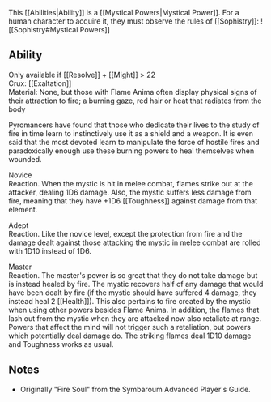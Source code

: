 This [[Abilities|Ability]] is a [[Mystical Powers|Mystical Power]]. For a human character to acquire it, they must observe the rules of [[Sophistry]]:
![[Sophistry#Mystical Powers]]
## Ability
Only available if [[Resolve]] + [[Might]] > 22<br>Crux: [[Exaltation]]<br>Material: None, but those with Flame Anima often display physical signs of their attraction to fire; a burning gaze, red hair or heat that radiates from the body

Pyromancers have found that those who dedicate their lives to the study of fire in time learn to instinctively use it as a shield and a weapon. It is even said that the most devoted learn to manipulate the force of hostile fires and paradoxically enough use these burning powers to heal themselves when wounded.

Novice<br>Reaction. When the mystic is hit in melee combat, flames strike out at the attacker, dealing 1D6 damage. Also, the mystic suffers less damage from fire, meaning that they have +1D6 [[Toughness]] against damage from that element.

Adept<br>Reaction. Like the novice level, except the protection from fire and the damage dealt against those attacking the mystic in melee combat are rolled with 1D10 instead of 1D6.

Master<br>Reaction. The master's power is so great that they do not take damage but is instead healed by fire. The mystic recovers half of any damage that would have been dealt by fire (if the mystic should have suffered 4 damage, they instead heal 2 [[Health]]). This also pertains to fire created by the mystic when using other powers besides Flame Anima. In addition, the flames that lash out from the mystic when they are attacked now also retaliate at range. Powers that affect the mind will not trigger such a retaliation, but powers which potentially deal damage do. The striking flames deal 1D10 damage and Toughness works as usual.
## Notes
* Originally "Fire Soul" from the Symbaroum Advanced Player's Guide.